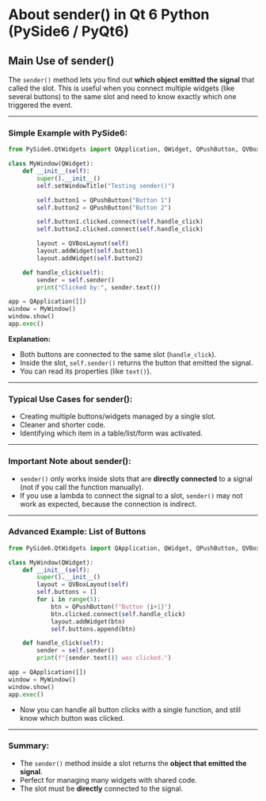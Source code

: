 # **About sender() in Qt 6 Python (PySide6 / PyQt6)**

## **Main Use of sender()**

The `sender()` method lets you find out **which object emitted the signal** that called the slot.
This is useful when you connect multiple widgets (like several buttons) to the same slot and need to know exactly which one triggered the event.

---

### **Simple Example with PySide6:**

```python
from PySide6.QtWidgets import QApplication, QWidget, QPushButton, QVBoxLayout

class MyWindow(QWidget):
    def __init__(self):
        super().__init__()
        self.setWindowTitle("Testing sender()")

        self.button1 = QPushButton("Button 1")
        self.button2 = QPushButton("Button 2")

        self.button1.clicked.connect(self.handle_click)
        self.button2.clicked.connect(self.handle_click)

        layout = QVBoxLayout(self)
        layout.addWidget(self.button1)
        layout.addWidget(self.button2)

    def handle_click(self):
        sender = self.sender()
        print("Clicked by:", sender.text())

app = QApplication([])
window = MyWindow()
window.show()
app.exec()
```

**Explanation:**

* Both buttons are connected to the same slot (`handle_click`).
* Inside the slot, `self.sender()` returns the button that emitted the signal.
* You can read its properties (like `text()`).

---

### **Typical Use Cases for sender():**

* Creating multiple buttons/widgets managed by a single slot.
* Cleaner and shorter code.
* Identifying which item in a table/list/form was activated.

---

### **Important Note about sender():**

* `sender()` only works inside slots that are **directly connected** to a signal (not if you call the function manually).
* If you use a lambda to connect the signal to a slot, `sender()` may not work as expected, because the connection is indirect.

---

### **Advanced Example: List of Buttons**

```python
from PySide6.QtWidgets import QApplication, QWidget, QPushButton, QVBoxLayout

class MyWindow(QWidget):
    def __init__(self):
        super().__init__()
        layout = QVBoxLayout(self)
        self.buttons = []
        for i in range(5):
            btn = QPushButton(f"Button {i+1}")
            btn.clicked.connect(self.handle_click)
            layout.addWidget(btn)
            self.buttons.append(btn)

    def handle_click(self):
        sender = self.sender()
        print(f"{sender.text()} was clicked.")

app = QApplication([])
window = MyWindow()
window.show()
app.exec()
```

* Now you can handle all button clicks with a single function, and still know which button was clicked.

---

### **Summary:**

* The `sender()` method inside a slot returns the **object that emitted the signal**.
* Perfect for managing many widgets with shared code.
* The slot must be **directly** connected to the signal.
